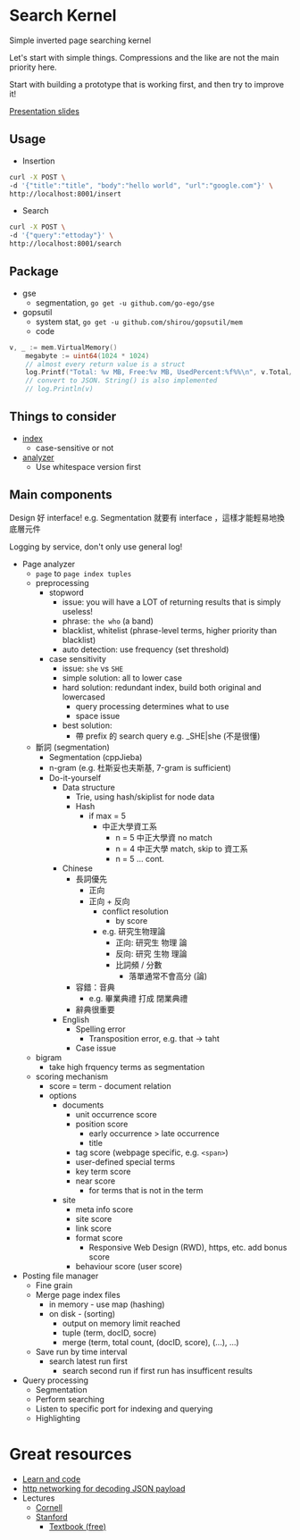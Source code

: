 # Search Kernel

Simple inverted page searching kernel

Let's start with simple things. Compressions and the like are not the main priority here. 

Start with building a prototype that is working first, and then try to improve it!

[Presentation slides](https://docs.google.com/presentation/d/1YRgBzzz5Y6f5qyWeQRvchEjwKv-QTGtD_-AugWRorFE/edit?usp=sharing)

## Usage

* Insertion
```bash
curl -X POST \
-d '{"title":"title", "body":"hello world", "url":"google.com"}' \
http://localhost:8001/insert
```
* Search
```bash
curl -X POST \
-d '{"query":"ettoday"}' \
http://localhost:8001/search
```

## Package

* gse
    * segmentation, `go get -u github.com/go-ego/gse`
* gopsutil
    * system stat, `go get -u github.com/shirou/gopsutil/mem`
    * code
```go
v, _ := mem.VirtualMemory()
    megabyte := uint64(1024 * 1024)
    // almost every return value is a struct
    log.Printf("Total: %v MB, Free:%v MB, UsedPercent:%f%%\n", v.Total/megabyte, v.Free/megabyte, v.UsedPercent)
    // convert to JSON. String() is also implemented
    // log.Println(v)
```

## Things to consider

* [index](https://www.elastic.co/guide/en/elasticsearch/guide/current/inverted-index.html)  
    * case-sensitive or not
* [analyzer](https://www.elastic.co/guide/en/elasticsearch/guide/current/analysis-intro.html)
    * Use whitespace version first

## Main components

Design 好 interface! e.g. Segmentation 就要有 interface ，這樣才能輕易地換底層元件

Logging by service, don't only use general log!

* Page analyzer 
    * `page` to `page index tuples`
    * preprocessing
        * stopword
            * issue: you will have a LOT of returning results that is simply useless!
            * phrase: `the who` (a band)
            * blacklist, whitelist (phrase-level terms, higher priority than blacklist)
            * auto detection: use frequency (set threshold)
        * case sensitivity
            * issue: `she` vs `SHE`
            * simple solution: all to lower case
            * hard solution: redundant index, build both original and lowercased
                * query processing determines what to use
                * space issue
            * best solution:    
                * 帶 prefix 的 search query e.g. _SHE|she (不是很懂)
    * 斷詞 (segmentation)
        * Segmentation (cppJieba)
        * n-gram (e.g. 杜斯妥也夫斯基, 7-gram is sufficient)
        * Do-it-yourself 
            * Data structure
                * Trie, using hash/skiplist for node data
                * Hash
                    * if max = 5
                        * 中正大學資工系
                            * n = 5 中正大學資 no match
                            * n = 4 中正大學 match, skip to 資工系
                            * n = 5 ... cont.
            * Chinese
                * 長詞優先
                    * 正向
                    * 正向 + 反向
                        * conflict resolution
                            * by score
                        * e.g. 研究生物理論
                            * 正向: 研究生 物理 論
                            * 反向: 研究 生物 理論
                            * 比詞頻 / 分數
                                * 落單通常不會高分 (論)
                * 容錯：音典
                    * e.g. 畢業典禮 打成 閉業典禮
                * 辭典很重要
            * English
                * Spelling error
                    * Transposition error, e.g. that -> taht
                * Case issue
    * bigram
        * take high frquency terms as segmentation
    * scoring mechanism
        * score = term - document relation
        * options
            * documents 
                * unit occurrence score
                * position score
                    * early occurrence > late occurrence
                    * title 
                * tag score (webpage specific, e.g. `<span>`)
                * user-defined special terms
                * key term score
                * near score
                    * for terms that is not in the term
            * site
                * meta info score
                * site score
                * link score
                * format score
                    * Responsive Web Design (RWD), https, etc. add bonus score
                * behaviour score (user score)
* Posting file manager 
    * Fine grain
    * Merge page index files
        * in memory - use map (hashing)
        * on disk - (sorting)
            * output on memory limit reached
            * tuple (term, docID, socre) 
            * merge (term, total count, (docID, score), (...), ...)
    * Save run by time interval
        * search latest run first
            * search second run if first run has insufficent results
* Query processing 
    * Segmentation
    * Perform searching
    * Listen to specific port for indexing and querying
    * Highlighting

# Great resources

* [Learn and code](https://www.rosettacode.org/wiki/Inverted_index)
* [http networking for decoding JSON payload](https://gist.github.com/aodin/9493190)
* Lectures 
    * [Cornell](http://www.cs.cornell.edu/courses/cs4300/2013fa/lectures.htm)
    * [Stanford](https://nlp.stanford.edu/IR-book/html/htmledition/contents-1.html)
        * [Textbook (free)](https://nlp.stanford.edu/IR-book/)
